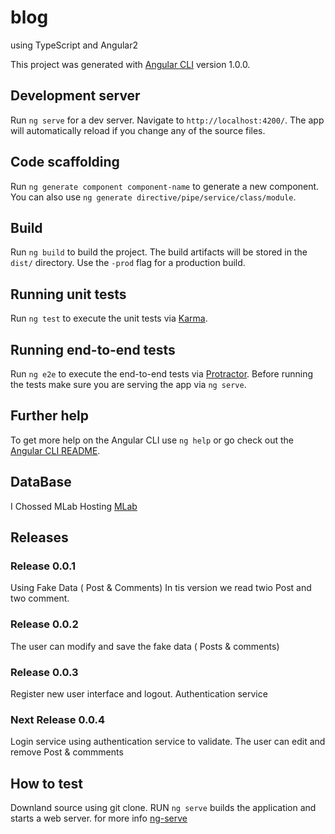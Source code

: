 # blog
using TypeScript and Angular2

This project was generated with [Angular CLI](https://github.com/angular/angular-cli) version 1.0.0.

## Development server

Run `ng serve` for a dev server. Navigate to `http://localhost:4200/`. The app will automatically reload if you change any of the source files.

## Code scaffolding

Run `ng generate component component-name` to generate a new component. You can also use `ng generate directive/pipe/service/class/module`.

## Build

Run `ng build` to build the project. The build artifacts will be stored in the `dist/` directory. Use the `-prod` flag for a production build.

## Running unit tests

Run `ng test` to execute the unit tests via [Karma](https://karma-runner.github.io).

## Running end-to-end tests

Run `ng e2e` to execute the end-to-end tests via [Protractor](http://www.protractortest.org/).
Before running the tests make sure you are serving the app via `ng serve`.

## Further help

To get more help on the Angular CLI use `ng help` or go check out the [Angular CLI README](https://github.com/angular/angular-cli/blob/master/README.md).


## DataBase

I Chossed MLab Hosting [MLab](https://mlab.com/)


## Releases

### Release 0.0.1

Using Fake Data ( Post & Comments)
In tis version we read twio Post and two comment.

### Release 0.0.2
The user can modify and save the fake data ( Posts & comments)

### Release 0.0.3
Register new user interface and logout.
Authentication service

### Next Release 0.0.4
Login service using authentication service to validate.
The user can edit and remove Post & commments

## How to test

Downland source using git clone.
RUN `ng serve` builds the application and starts a web server. for more info [ng-serve](https://github.com/angular/angular-cli/wiki/serve)
